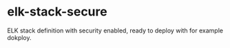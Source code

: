 # elk-stack-secure
ELK stack definition with security enabled, ready to deploy with for example dokploy.
